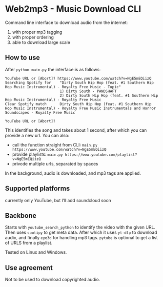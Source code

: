 # Web2mp3 - Music Download CLI

Command line interface to download audio from the internet:

1. with proper mp3 tagging
2. with proper ordering
3. able to download large scale

## How to use

After `python main.py` the interface is as follows:

```
YouTube URL or [Abort]? https://www.youtube.com/watch?v=NgE5mEQiizQ
Searching Spotify for    "Dirty South Hip Hop (feat. #1 Southern Hip Hop Music Instrumental) - Royalty Free Music - Topic"
                         1) Dirty South - PANDSHAFT
                         2) Dirty South Hip Hop (feat. #1 Southern Hip Hop Music Instrumental) - Royalty Free Music
Clear Spotify match      Dirty South Hip Hop (feat. #1 Southern Hip Hop Music Instrumental) - Royalty Free Music Instrumentals and Horror Soundscapes - Royalty Free Music

YouTube URL or [Abort]?
```

This identifies the song and takes about 1 second, after which you can provide a new url. You can also:

* call the function straight from CLI: `main.py https://www.youtube.com/watch?v=NgE5mEQiizQ`
* provide playlists: `main.py https://www.youtube.com/playlist?v=NgE5mEQiizQ`
* privode multiple urls, separated by spaces

In the background, audio is downloaded, and mp3 tags are applied.

## Supported platforms

currently only YouTube, but I'll add soundcloud soon

## Backbone

Starts with `youtube_search_python` to identify the video with the given URL. Then uses `spotipy` to get meta data. After which it uses `yt-dlp` to download audio, and finally `eye3d` for handling mp3 tags. `pytube` is optional to get a list of URLS from a playlist. 

Tested on Linux and Windows.

## Use agreement

Not to be used to download copyrighted audio.

